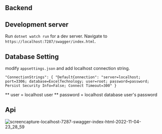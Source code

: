 ## Backend

## Development server

Run `dotnet watch run` for a dev server. Navigate to `https://localhost:7287/swagger/index.html`.

## Database Setting 
modify `appsettings.json` and add localhost connection string. 

`"ConnectionStrings": {
    "DefaultConnection": "server=localhost; port=3306; database=ExcelTechnology; user=root; password=password; Persist Security Info=False; Connect Timeout=300"
  }`
  
  ** user = localhost user 
   ** password = localhost database user's password


## Api

![screencapture-localhost-7287-swagger-index-html-2022-11-04-23_28_59](https://user-images.githubusercontent.com/86300358/200043945-8b14abb9-d41a-41d2-98e6-0bfa115c94c5.png)


